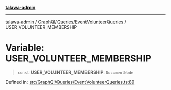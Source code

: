 [**talawa-admin**](../../../../README.md)

***

[talawa-admin](../../../../modules.md) / [GraphQl/Queries/EventVolunteerQueries](../README.md) / USER\_VOLUNTEER\_MEMBERSHIP

# Variable: USER\_VOLUNTEER\_MEMBERSHIP

> `const` **USER\_VOLUNTEER\_MEMBERSHIP**: `DocumentNode`

Defined in: [src/GraphQl/Queries/EventVolunteerQueries.ts:89](https://github.com/bint-Eve/talawa-admin/blob/16ddeb98e6868a55bca282e700a8f4212d222c01/src/GraphQl/Queries/EventVolunteerQueries.ts#L89)
